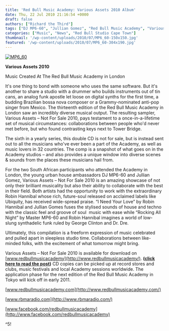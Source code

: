 ```yaml
---
title: 'Red Bull Music Academy: Various Assets 2010 Album'
date: Thu, 22 Jul 2010 21:16:54 +0000
draft: false
authors: ["Richard the Third"]
tags: ["DJ MP6-60", "Jullian Gomez", "Red Bull Music Academy", "Various Assets 2010", "Various Assets – Not For Sale 2010"]
categories: ["Music", "News", "Red Bull Studio Cape Town"]
thumbnail: '/wp-content/uploads/2010/07/MP6_60-150x150.jpg'
featured: '/wp-content/uploads/2010/07/MP6_60-304x190.jpg'
---
```


[![](/wp-content/uploads/2010/07/MP6_60.jpg "MP6_60")](/wp-content/uploads/2010/07/MP6_60.jpg)

**Various Assets 2010**

Music Created At The Red Bull Music Academy in London

It's one thing to bond with someone who uses the same software. But it's another to share a studio with a drummer who builds instruments out of tin cans, an analog funk apostle let loose on digital synths for the first time, a budding Brazilian bossa nova composer or a Grammy-nominated anti-pop singer from Mexico. The thirteenth edition of the Red Bull Music Academy in London saw an incredibly diverse musical output. The resulting sampler, Various Assets – Not For Sale 2010, pays testament to a once-in-a-lifetime set of musical circumstances: collaborations between people who'd never met before, but who found contrasting keys next to Tower Bridge.

The sixth in a yearly series, this double CD is not for sale, but is instead sent out to all the musicians who've ever been a part of the Academy, as well as music lovers in 32 countries. The comp is a snapshot of what goes on in the Academy studios – and also provides a unique window into diverse scenes & sounds from the places these musicians hail from.

For the two South African participants who attended the Academy in London, the young urban house ambassadors DJ MP6-60 and Jullian Gomez, Various Assets – Not For Sale 2010 is an amazing showcase of not only their brilliant musicality but also their ability to collaborate with the best in their field. Both artists had the opportunity to work with the extraordinary Robin Hannibal whose rich, future-soul released on acclaimed labels like Ubiquity, has received wide-spread praise. “I Need Your Love” by Robin Hannibal and Jullian Gomes fuses the stylised sounds of house and techno with the classic feel and groove of soul  music with ease while “Rocking All Night” by Master MP6-60 and Robin Hannibal imagines a world of low-slung synthadelic funk ruled by George Clinton and Dr. Dre.

Ultimately, this compilation is a freeform expression of music celebrated and pulled apart in sleepless studio time. Collaborations between like-minded folks, with the excitement of what tomorrow might bring.

Various Assets – Not For Sale 2010 is available for download on [www.redbullmusicacademy](http://www.redbullmusicacademy/). **([click here to read the post](http://www.redbullmusicacademy.com/daily-news/post/23/0/1663))** CD copies can be picked up at record stores and clubs, music festivals and local Academy sessions worldwide. The application phase for the next edition of the Red Bull Music Academy in Tokyo will kick off in early 2011.

[www.redbullmusicacademy.com](http://www.redbullmusicacademy.com/)

[www.rbmaradio.com](http://www.rbmaradio.com/)

[www.facebook.com/redbullmusicacademy](http://www.facebook.com/redbullmusicacademy)

^5!

